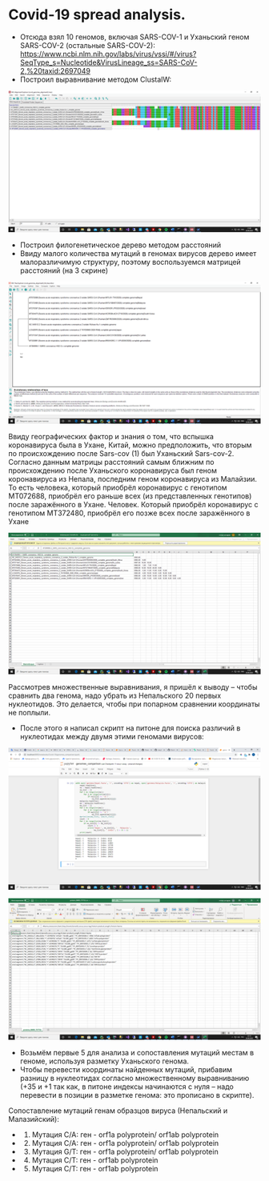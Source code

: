 # Covid-19 spread analysis.
- Отсюда взял 10 геномов, включая SARS-COV-1 и Уханьский геном SARS-COV-2 (остальные SARS-COV-2):
https://www.ncbi.nlm.nih.gov/labs/virus/vssi/#/virus?SeqType_s=Nucleotide&VirusLineage_ss=SARS-CoV-2,%20taxid:2697049
- Построил выравнивание методом ClustalW:

![GitHub Logo](images/alignment.png)
 
- Построил филогенетическое дерево методом расстояний
- Ввиду малого количества мутаций в геномах вирусов дерево имеет малоразличимую структуру, поэтому воспользуемся матрицей расстояний (на 3 скрине)
 
![GitHub Logo](images/tree.png)

Ввиду географических фактор и знания о том, что вспышка коронавируса была в Ухане, Китай, можно предположить, что вторым по происхождению после Sars-cov (1) был Уханьский Sars-cov-2.
Согласно данным матрицы расстояний самым ближним по происхождению после Уханьского коронавируса был геном коронавируса из Непала, последним геном коронавируса из Малайзии.
То есть человека, который приобрёл коронавирус с генотипом MT072688, приобрёл его раньше всех (из представленных генотипов) после заражённого в Ухане. 
Человек. Который приобрёл коронавирус с генотипом MT372480, приобрёл его позже всех после заражённого в Ухане
 
![GitHub Logo](images/matrix.png)

Рассмотрев множественные выравнивания, я пришёл к выводу – чтобы сравнить два генома, надо убрать из Непальского 20 первых нуклеотидов. Это делается, чтобы при попарном сравнении координаты не поплыли.
- После этого я написал скрипт на питоне для поиска различий в нуклеотидах между двумя этими геномами вирусов:

![GitHub Logo](images/comparison.png)

![GitHub Logo](images/proteins.png)

- Возьмём первые 5 для анализа и сопоставления мутаций местам в геноме, используя разметку Уханьского генома.
- Чтобы перевести координаты найденных мутаций, прибавим разницу в нуклеотидах согласно множественному выравниванию (+35 и +1 так как, в питоне индексы начинаются с нуля – надо перевести в позиции в разметке генома: это прописано в скрипте).

Сопоставление мутаций генам образцов вируса (Непальский и Малазийский):
* 1.	Мутация C/A: ген - orf1a polyprotein/ orf1ab polyprotein
* 2.	Мутация C/A: ген - orf1a polyprotein/ orf1ab polyprotein
* 3.	Мутация G/T: ген - orf1a polyprotein/ orf1ab polyprotein
* 4.	Мутация C/T: ген - orf1ab polyprotein
* 5.	Мутация C/T: ген - orf1ab polyprotein




